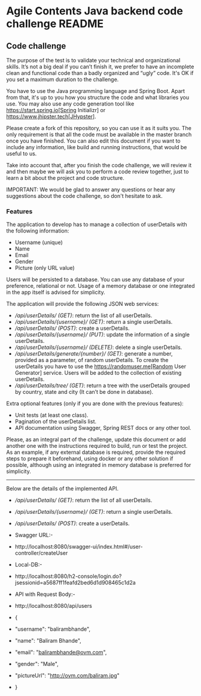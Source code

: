 # Agile Contents Java backend code challenge README

## Code challenge

The purpose of the test is to validate your technical and organizational skills. It’s not a big
deal if you can’t finish it, we prefer to have an incomplete clean and functional code than a 
badly organized and “ugly” code. It's OK if you set a maximum duration to the challenge.

You have to use the Java programming language and Spring Boot. Apart from that, it's up to you
how you structure the code and what libraries you use. You may also use any code generation tool
like https://start.spring.io[Spring Initializr] or https://www.jhipster.tech[JHypster].

Please create a fork of this repository, so you can use it as it suits you. The
only requirement is that all the code must be available in the master branch once you have
finished. You can also edit this document if you want to include any information, like build and
running instructions, that would be useful to us.

Take into account that, after you finish the code challenge, we will review it and then maybe we will ask
you to perform a code review together, just to learn a bit about the project and code structure.

IMPORTANT: We would be glad to answer any questions or hear any suggestions about the code
challenge, so don't hesitate to ask. 

### Features

The application to develop has to manage a collection of userDetails with the following information:

* Username (unique)
* Name
* Email
* Gender
* Picture (only URL value)

Users will be persisted to a database. You can use any database of your preference, relational or
not. Usage of a memory database or one integrated in the app itself is advised for simplicity.

The application will provide the following JSON web services:

* */api/userDetails/ (GET)*: return the list of all userDetails.
* */api/userDetails/{username}/ (GET)*: return a single userDetails.
* */api/userDetails/ (POST)*: create a userDetails.
* */api/userDetails/{username}/ (PUT)*: update the information of a single userDetails.
* */api/userDetails/{username}/ (DELETE)*: delete a single userDetails.
* */api/userDetails/generate/{number}/ (GET)*: generate a number, provided as a parameter, of random userDetails.
To create the userDetails you have to use the https://randomuser.me[Random User Generator] service. Users
will be added to the collection of existing userDetails.
* */api/userDetails/tree/ (GET)*: return a tree with the userDetails grouped by country, state and city (It can’t be done in database).

Extra optional features (only if you are done with the previous features):

* Unit tests (at least one class).
* Pagination of the userDetails list.
* API documentation using Swagger, Spring REST docs or any other tool.

Please, as an integral part of the challenge, update this document or add another one with the instructions required to build, run or test the project. As an example, if any external database is required, provide the required steps to prepare it beforehand, using docker or any other solution if possible, although using an integrated in memory database is preferred for simplicity.

-----------------------------------------------------------------
Below are the details of the implemented API.

* */api/userDetails/ (GET)*: return the list of all userDetails.
* */api/userDetails/{username}/ (GET)*: return a single userDetails.
* */api/userDetails/ (POST)*: create a userDetails.

* Swagger URL:-
* http://localhost:8080/swagger-ui/index.html#/user-controller/createUser

* Local-DB:-
* http://localhost:8080/h2-console/login.do?jsessionid=a5687ff1feafd2bed6d1d908465c1d2a

* API with Request Body:-
* http://localhost:8080/api/users
* {
* "username": "balirambhande",
* "name": "Baliram Bhande",
* "email": "balirambhande@ovm.com",
* "gender": "Male",
* "pictureUrl": "http://ovm.com/baliram.jpg"
* }

